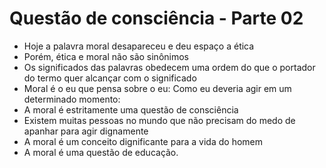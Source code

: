 # Questão de consciência - Parte 02

- Hoje a palavra moral desapareceu e deu espaço a ética
- Porém, ética e moral não são sinônimos
- Os significados das palavras obedecem uma ordem do que o portador do termo quer alcançar com o significado
- Moral é o eu que pensa sobre o eu: Como eu deveria agir em um determinado momento:
- A moral é estritamente uma questão de consciência
- Existem muitas pessoas no mundo que não precisam do medo de apanhar para agir dignamente
- A moral é um conceito dignificante para a vida do homem
- A moral é uma questão de educação.